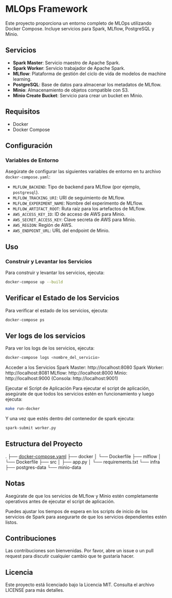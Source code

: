 # MLOps Framework

Este proyecto proporciona un entorno completo de MLOps utilizando Docker Compose. Incluye servicios para Spark, MLflow, PostgreSQL y Minio.

## Servicios

- **Spark Master**: Servicio maestro de Apache Spark.
- **Spark Worker**: Servicio trabajador de Apache Spark.
- **MLflow**: Plataforma de gestión del ciclo de vida de modelos de machine learning.
- **PostgreSQL**: Base de datos para almacenar los metadatos de MLflow.
- **Minio**: Almacenamiento de objetos compatible con S3.
- **Minio Create Bucket**: Servicio para crear un bucket en Minio.

## Requisitos

- Docker
- Docker Compose

## Configuración

### Variables de Entorno

Asegúrate de configurar las siguientes variables de entorno en tu archivo `docker-compose.yaml`:

- `MLFLOW_BACKEND`: Tipo de backend para MLflow (por ejemplo, `postgresql`).
- `MLFLOW_TRACKING_URI`: URI de seguimiento de MLflow.
- `MLFLOW_EXPERIMENT_NAME`: Nombre del experimento de MLflow.
- `MLFLOW_ARTIFACT_ROOT`: Ruta raíz para los artefactos de MLflow.
- `AWS_ACCESS_KEY_ID`: ID de acceso de AWS para Minio.
- `AWS_SECRET_ACCESS_KEY`: Clave secreta de AWS para Minio.
- `AWS_REGION`: Región de AWS.
- `AWS_ENDPOINT_URL`: URL del endpoint de Minio.

## Uso

### Construir y Levantar los Servicios

Para construir y levantar los servicios, ejecuta:

```sh
docker-compose up --build
```

## Verificar el Estado de los Servicios
Para verificar el estado de los servicios, ejecuta:

```sh
docker-compose ps
```  

## Ver logs de los servicios
Para ver los logs de los servicios, ejecuta:

```sh
docker-compose logs <nombre_del_servicio>
```   

Acceder a los Servicios
Spark Master: http://localhost:8080
Spark Worker: http://localhost:8081
MLflow: http://localhost:8000
Minio: http://localhost:9000 (Consola: http://localhost:9001)

Ejecutar el Script de Aplicación
Para ejecutar el script de aplicación, asegúrate de que todos los servicios estén en funcionamiento y luego ejecuta:

```sh
make run-docker
```

Y una vez que estés dentro del contenedor de spark ejecuta:

```sh
spark-submit worker.py
```

## Estructura del Proyecto

.
├── [docker-compose.yaml](http://_vscodecontentref_/2)
├── docker
│   └── Dockerfile
├── mlflow
│   └── Dockerfile
├── src
│   ├── app.py
│   └── requirements.txt
└── infra
    ├── postgres-data
    └── minio-data

## Notas
Asegúrate de que los servicios de MLflow y Minio estén completamente operativos antes de ejecutar el script de aplicación.

Puedes ajustar los tiempos de espera en los scripts de inicio de los servicios de Spark para asegurarte de que los servicios dependientes estén listos.

## Contribuciones
Las contribuciones son bienvenidas. Por favor, abre un issue o un pull request para discutir cualquier cambio que te gustaría hacer.

## Licencia
Este proyecto está licenciado bajo la Licencia MIT. Consulta el archivo LICENSE para más detalles.